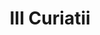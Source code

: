 ---
title: III Curiatii

mediaPath: /videos/c_03_lc-1080p.mp4
mediaPosition:  [296093.5433670494,4633912.739320675,128.06704018933536]
mediaRotation:  [0.11738557061262322,-0.7147115073713547,-0.6803827014798023,0.11174734256330754]
mediaScale: 1
cameraFOV: 34.87

# Pair of camera points and targets: [final point], ... , [entrance point]
cameraPath: [
    [[296092.3932806417,4633916.146071383,127.88997843044434],[296092.9123759718,4633914.608423105,127.96989584496512]]
]

animationEntry: 2000
---